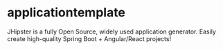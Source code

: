 # applicationtemplate
JHipster is a fully Open Source, widely used application generator. Easily create high-quality Spring Boot + Angular/React projects!

